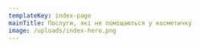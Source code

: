 ```yaml
---
templateKey: index-page
mainTitle: Послуги, які не поміщаються у косметичку
image: /uploads/index-hero.png
---
```

